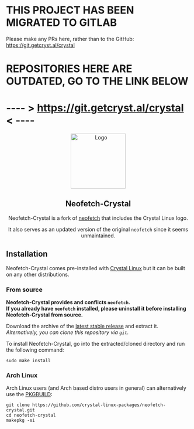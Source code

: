 # **THIS PROJECT HAS BEEN MIGRATED TO GITLAB**
Please make any PRs here, rather than to the GitHub: https://git.getcryst.al/crystal

# REPOSITORIES HERE ARE **OUTDATED**, GO TO THE LINK  BELOW
# ---- > https://git.getcryst.al/crystal < ----

<p align="center">
  <a href="https://github.com/crystal-linux/neofetch-crystal/">
    <img src="https://getcryst.al/site/assets/other/logo.png" alt="Logo" width="150" height="150">
  </a>
</p>
<h2 align="center">Neofetch-Crystal</h2>

<p align="center">Neofetch-Crystal is a fork of <a href="https://github.com/dylanaraps/neofetch">neofetch</a> that includes the Crystal Linux logo.</p>
<p align="center">It also serves as an updated version of the original <code>neofetch</code> since it seems unmaintained.</p>

## Installation

Neofetch-Crystal comes pre-installed with [Crystal Linux](https://getcryst.al/site) but it can be built on any other distributions.

### From source

**Neofetch-Crystal provides and conflicts `neofetch`.**  
**If you already have `neofetch` installed, please uninstall it before installing Neofetch-Crystal from source.**  
  
Download the archive of the [latest stable release](https://github.com/crystal-linux/neofetch-crystal/releases/latest) and extract it.  
*Alternatively, you can clone this repository via `git`.*  

To install Neofetch-Crystal, go into the extracted/cloned directory and run the following command:  
```
sudo make install
```

### Arch Linux

Arch Linux users (and Arch based distro users in general) can alternatively use the [PKGBUILD](https://github.com/crystal-linux-packages/neofetch-crystal/blob/main/PKGBUILD):  
```
git clone https://github.com/crystal-linux-packages/neofetch-crystal.git
cd neofetch-crystal
makepkg -si
```
